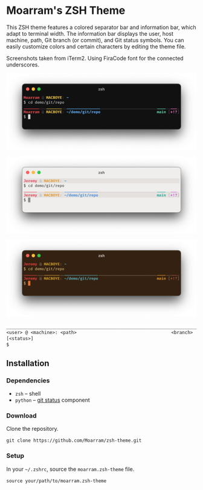 # Moarram's ZSH Theme
This ZSH theme features a colored separator bar and information bar, which adapt to terminal width. The information bar displays the user, host machine, path, Git branch (or commit), and Git status symbols. You can easily customize colors and certain characters by editing the theme file.

Screenshots taken from iTerm2. Using FiraCode font for the connected underscores.

![dark theme screenshot](.github/images/zsh_theme_dark.png)

![light theme screenshot](.github/images/zsh_theme_light.png)

![brown theme screenshot](.github/images/zsh_theme_brown.png)

```
________________________________________________________________________________
<user> @ <machine>: <path>                                   <branch> [<status>]
$
```


## Installation
### Dependencies
* `zsh` – shell
* `python` – [git status](https://travis-ci.org/olivierverdier/zsh-git-status) component

### Download
Clone the repository.

```
git clone https://github.com/Moarram/zsh-theme.git
```

### Setup
In your `~/.zshrc`, source the `moarram.zsh-theme` file.

```
source your/path/to/moarram.zsh-theme
```